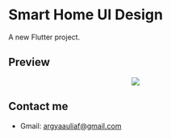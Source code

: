#   Smart Home UI Design

A new Flutter project.

## Preview
<div align="center">
  <img src="https://im5.ezgif.com/tmp/ezgif-5-9f3f950de0ad.gif">
</div>

## Contact me
- Gmail: <a href="mailto:argyaauliaf@gmail.com">argyaauliaf@gmail.com</a>

